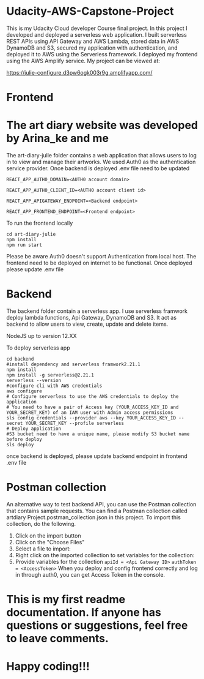 # Udacity-AWS-Capstone-Project


This is my Udacity Cloud developer Course final project. In this project I developed and deployed a serverless web application. I built serverless REST APIs using API Gateway and AWS Lambda, stored data in AWS DynamoDB and S3, secured my application with authentication, and deployed it to AWS using the Serverless framework. I deployed my frontend using the AWS Amplify service. My project can be viewed at:


https://julie-configure.d3pw6ogk003r9g.amplifyapp.com/


# Frontend
# The art diary website was developed by Arina_ke and me
The art-diary-julie folder contains a web application that allows users to log in to view and manage their artworks. We used Auth0 as the authentication service provider.
Once backend is deployed .env file need to be updated 

`REACT_APP_AUTH0_DOMAIN=<AUTH0 account domain>`

`REACT_APP_AUTH0_CLIENT_ID=<AUTH0 account client id>`

`REACT_APP_APIGATEWAY_ENDPOINT=<Backend endpoint>`

`REACT_APP_FRONTEND_ENDPOINT=<Frontend endpoint>`

To run the frontend locally
```
cd art-diary-julie
npm install
npm run start
```
Please be aware Auth0 doesn't support Authentication from local host. The frontend need to be deployed on internet to be functional. 
Once deployed please update .env file


# Backend
The backend folder contain a serverless app. I use serverless framwork deploy lambda functions, Api Gateway, DynamoDB and S3. It act as backend to allow users to view, create, update and delete items.

NodeJS up to version 12.XX

To deploy serverless app 
```
cd backend
#install dependency and serverless framwork2.21.1
npm install
npm install -g serverless@2.21.1
serverless --version
#configure cli with AWS credentials
aws configure 
# Configure serverless to use the AWS credentials to deploy the application
# You need to have a pair of Access key (YOUR_ACCESS_KEY_ID and YOUR_SECRET_KEY) of an IAM user with Admin access permissions
sls config credentials --provider aws --key YOUR_ACCESS_KEY_ID --secret YOUR_SECRET_KEY --profile serverless
# Deploy application
#S3 bucket need to have a unique name, please modify S3 bucket name before deploy
sls deploy
```
once backend is deployed, please update backend endpoint in frontend .env file

# Postman collection

An alternative way to test backend API, you can use the Postman collection that contains sample requests. You can find a Postman collection called artdiary Project.postman_collection.json in this project. To import this collection, do the following.

1. Click on the import button
2. Click on the "Choose Files"
3. Select a file to import:
4. Right click on the imported collection to set variables for the collection:
5. Provide variables for the collection
    `apiId = <Api Gateway ID>`
    `authToken = <AccessToken>`
When you deploy and config frontend correctly and log in through auth0, you can get Access Token in the console.

# This is my first readme documentation. If anyone has questions or suggestions, feel free to leave comments.
# Happy coding!!!



